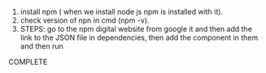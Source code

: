 1) install npm ( when we install node js npm is installed with it).
2) check version of npn in cmd (npm -v).
3) STEPS: go to the npm digital website from google it and then
	  add the link to the JSON file in dependencies,
	  then add the component in them and then run



COMPLETE 

